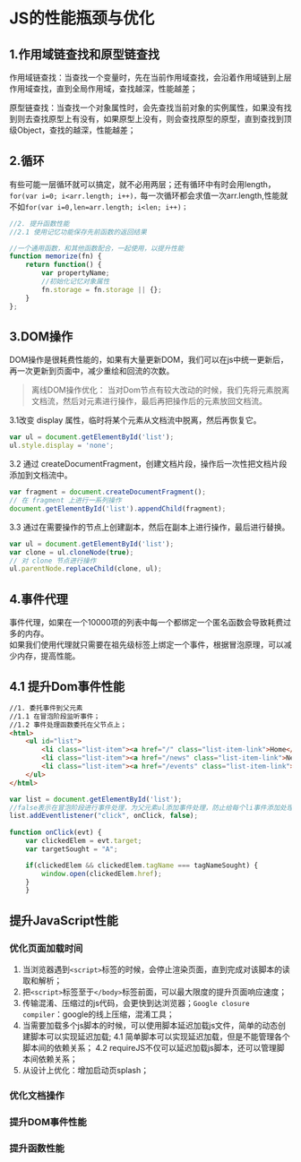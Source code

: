 JS的性能瓶颈与优化
====

1.作用域链查找和原型链查找  
----

作用域链查找：当查找一个变量时，先在当前作用域查找，会沿着作用域链到上层作用域查找，直到全局作用域，查找越深，性能越差；  

原型链查找：当查找一个对象属性时，会先查找当前对象的实例属性，如果没有找到则去查找原型上有没有，如果原型上没有，则会查找原型的原型，直到查找到顶级Object，查找的越深，性能越差；


2.循环
----

有些可能一层循环就可以搞定，就不必用两层；还有循环中有时会用length，`for(var i=0; i<arr.length; i++)，`每一次循环都会求值一次arr.length,性能就不如`for(var i=0,len=arr.length; i<len; i++)；`

```js
//2. 提升函数性能
//2.1 使用记忆功能保存先前函数的返回结果

//一个通用函数，和其他函数配合，一起使用，以提升性能
function memorize(fn) {
    return function() {
        var propertyName;
        //初始化记忆对象属性
        fn.storage = fn.storage || {};
    }    
};
```

3.DOM操作
----

DOM操作是很耗费性能的，如果有大量更新DOM，我们可以在js中统一更新后，再一次更新到页面中，减少重绘和回流的次数。  

>离线DOM操作优化：
>当对Dom节点有较大改动的时候，我们先将元素脱离文档流，然后对元素进行操作，最后再把操作后的元素放回文档流。 
 
3.1改变 display 属性，临时将某个元素从文档流中脱离，然后再恢复它。

```js
var ul = document.getElementById('list');
ul.style.display = 'none';
```
	
3.2 通过 createDocumentFragment，创建文档片段，操作后一次性把文档片段添加到文档流中。  

```js
var fragment = document.createDocumentFragment(); 
// 在 fragment 上进行一系列操作  
document.getElementById('list').appendChild(fragment);
```
	
3.3 通过在需要操作的节点上创建副本，然后在副本上进行操作，最后进行替换。  
 
 ```js
var ul = document.getElementById('list');
var clone = ul.cloneNode(true);
// 对 clone 节点进行操作
ul.parentNode.replaceChild(clone, ul);
```

4.事件代理
----
事件代理，如果在一个10000项的列表中每一个都绑定一个匿名函数会导致耗费过多的内存。  
如果我们使用代理就只需要在祖先级标签上绑定一个事件，根据冒泡原理，可以减少内存，提高性能。  

4.1 提升Dom事件性能
----
```html
//1. 委托事件到父元素
//1.1 在冒泡阶段监听事件；
//1.2 事件处理函数委托在父节点上；
<html>
    <ul id="list">
        <li class="list-item"><a href="/" class="list-item-link">Home</a></li>
        <li class="list-item"><a href="/news" class="list-item-link">News</a></li>
        <li class="list-item"><a href="/events" class="list-item-link">Events</a></li>
    </ul>
</html>
```

```js
var list = document.getElementById('list');
//false表示在冒泡阶段进行事件处理，为父元素ul添加事件处理，防止给每个li事件添加处理函数
list.addEventlistener("click", onClick, false);
	
function onClick(evt) {
    var clickedElem = evt.target;
    var targetSought = "A";

    if(clickedElem && clickedElem.tagName === tagNameSought) {
        window.open(clickedElem.href);
    }
	}
```


## 提升JavaScript性能

### 优化页面加载时间

1. 当浏览器遇到`<script>`标签的时候，会停止渲染页面，直到完成对该脚本的读取和解析；
2. 把`<script>`标签至于`</body>`标签前面，可以最大限度的提升页面响应速度；
3. 传输混淆、压缩过的js代码，会更快到达浏览器；`Google closure compiler`：google的线上压缩，混淆工具；
4. 当需要加载多个js脚本的时候，可以使用脚本延迟加载js文件，简单的动态创建脚本可以实现延迟加载;
    4.1 简单脚本可以实现延迟加载，但是不能管理各个脚本间的依赖关系；
    4.2 requireJS不仅可以延迟加载js脚本，还可以管理脚本间依赖关系；
5. 从设计上优化：增加启动页splash；

### 优化文档操作


### 提升DOM事件性能

### 提升函数性能

### 
